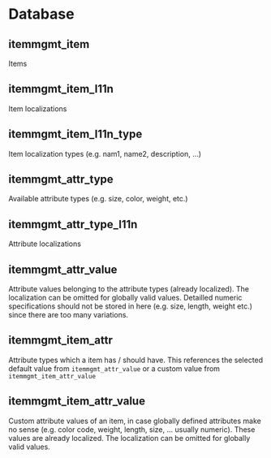 # Database

## itemmgmt_item

Items

## itemmgmt_item_l11n

Item localizations

## itemmgmt_item_l11n_type

Item localization types (e.g. nam1, name2, description, ...)

## itemmgmt_attr_type

Available attribute types (e.g. size, color, weight, etc.)

## itemmgmt_attr_type_l11n

Attribute localizations

## itemmgmt_attr_value

Attribute values belonging to the attribute types (already localized). The localization can be omitted for globally valid values. Detailled numeric specifications should not be stored in here (e.g. size, length, weight etc.) since there are too many variations.

## itemmgmt_item_attr

Attribute types which a item has / should have. This references the selected default value from `itemmgmt_attr_value` or a custom value from `itemmgmt_item_attr_value`

## itemmgmt_item_attr_value

Custom attribute values of an item, in case globally defined attributes make no sense (e.g. color code, weight, length, size, ... usually numeric). These values are already localized. The localization can be omitted for globally valid values.